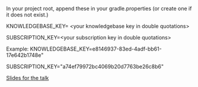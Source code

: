 In your project root, append these in your gradle.properties (or create one if it does not exist.)


KNOWLEDGEBASE_KEY= &lt;your knowledgebase key in double quotations&gt;

SUBSCRIPTION_KEY=&lt;your subscription key in double quotations&gt;

Example:
KNOWLEDGEBASE_KEY=e8146937-83ed-4adf-bb61-17e642b1748e"

SUBSCRIPTION_KEY="a74ef79972bc4069b20d7763be26c8b6"

[Slides for the talk](https://github.com/Saiseizuki/CirclesBot/blob/master/presentation/NUS%20Friday%20Hacks%20-%209%20Feb%202018%20-%20Making%20a%20mobile%20chatbot%20app.pdf)
